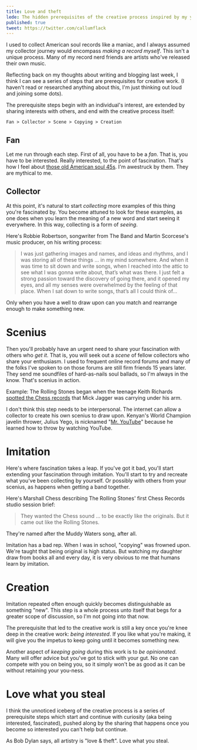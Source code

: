 ```yaml
---
title: Love and theft
lede: The hidden prerequisites of the creative process inspired by my years of collecting strange and rare Black American Soul music.
published: true
tweet: https://twitter.com/callumflack
---
```


I used to collect American soul records like a maniac, and I always assumed my collector journey would encompass _making a record myself_. This isn't a unique process. Many of my record nerd friends are artists who've released their own music.

Reflecting back on my thoughts about writing and blogging last week, I think I can see a series of steps that are prerequisites for creative work. (I haven't read or researched anything about this, I'm just thinking out loud and joining some dots).

The prerequisite steps begin with an individual's interest, are extended by sharing interests with others, and end with the creative process itself:

<!-- Fan > Collector > { Scenius / Band } > Emulation / Imitation / Copying > Creation -->

`Fan > Collector > Scene > Copying > Creation`

## Fan

Let me run through each step. First of all, you have to be a _fan_. That is, you have to be interested. Really interested, to the point of fascination. That's how I feel about [those old American soul 45s](https://youtu.be/0bEV-4xp5LA). I'm awestruck by them. They are mythical to me.

## Collector

At this point, it's natural to start _collecting_ more examples of this thing you're fascinated by. You become attuned to look for these examples, as one does when you learn the meaning of a new word and start seeing it everywhere. In this way, collecting is a form of _seeing_.

Here's Robbie Robertson, songwriter from The Band and Martin Scorcese's music producer, on his writing process:

> I was just gathering images and names, and ideas and rhythms, and I was storing all of these things … in my mind somewhere. And when it was time to sit down and write songs, when I reached into the attic to see what I was gonna write about, that’s what was there. I just felt a strong passion toward the discovery of going there, and it opened my eyes, and all my senses were overwhelmed by the feeling of that place. When I sat down to write songs, that’s all I could think of…

Only when you have a well to draw upon can you match and rearrange enough to make something new.

# Scenius

Then you'll probably have an urgent need to share your fascination with others who _get it_. That is, you will seek out a _scene_ of fellow collectors who share your enthusiasm. I used to frequent online record forums and many of the folks I've spoken to on those forums are still firm friends 15 years later. They send me soundfiles of hard-as-nails soul ballads, so I'm always in the know. That's scenius in action.

Example: The Rolling Stones began when the teenage Keith Richards [spotted the Chess records](http://www.wgbh.org/articles/Chess-Records-the-Chicago-Blues-and-the-Rolling-Stones-8055) that Mick Jagger was carrying under his arm.

<!-- I've tried to think of examples of completely new things happening without a scene. I can't. I'd say they're exceptions to the rule.  -->

I don't think this step needs to be interpersonal. The internet can allow a collector to create his own scenius to draw upon. Kenyan's World Champion javelin thrower, Julius Yego, is nicknamed "[Mr. YouTube](https://en.wikipedia.org/wiki/Julius_Yego)" because he learned how to throw by watching YouTube.

# Imitation

Here's where fascination takes a leap. If you've got it bad, you'll start extending your fascination through imitation. You'll start to try and recreate what you've been collecting by yourself. Or possibly with others from your scenius, as happens when getting a band together.

Here's Marshall Chess describing The Rolling Stones' first Chess Records studio session brief:

> They wanted the Chess sound … to be exactly like the originals. But it came out like the Rolling Stones.

They're named after the Muddy Waters song, after all.

Imitation has a bad rep. When I was in school, "copying" was frowned upon. We're taught that being original is high status. But watching my daughter draw from books all and every day, it is very obvious to me that humans learn by imitation.

# Creation

Imitation repeated often enough quickly becomes distinguishable as something "new". This step is a whole process unto itself that begs for a greater scope of discussion, so I'm not going into that now.

The prerequisite that led to the creative work is still a key once you're knee deep in the creative work: _being interested_. If you like what you're making, it will give you the impetus to keep going until it becomes something new.

Another aspect of _keeping going_ during this work is to _be opinionated_. Many will offer advice but you've got to stick with your gut. No one can compete with you on being you, so it simply won't be as good as it can be without retaining your you-ness.

# Love what you steal

I think the unnoticed iceberg of the creative process is a series of prerequisite steps which start and continue with curiosity (aka being interested, fascinated), pushed along by the sharing that happens once you become so interested you can't help but continue.

As Bob Dylan says, all artistry is "love & theft". Love what you steal.
